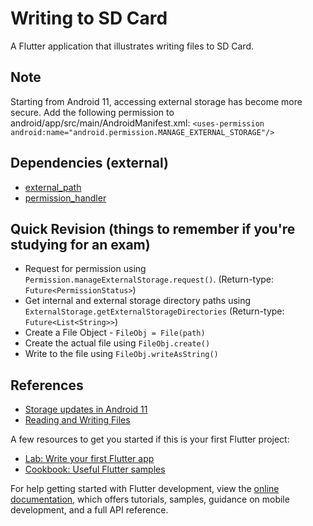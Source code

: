 # Writing to SD Card

A Flutter application that illustrates writing files to SD Card.

## Note

Starting from Android 11, accessing external storage has become more secure. Add the following permission to android/app/src/main/AndroidManifest.xml:
`<uses-permission android:name="android.permission.MANAGE_EXTERNAL_STORAGE"/>`

## Dependencies (external)

- [external_path](https://pub.dev/packages/external_path)
- [permission_handler](https://pub.dev/packages/permission_handler)

## Quick Revision (things to remember if you're studying for an exam)

- Request for permission using `Permission.manageExternalStorage.request()`. (Return-type: `Future<PermissionStatus>`)
- Get internal and external storage directory paths using `ExternalStorage.getExternalStorageDirectories` (Return-type: `Future<List<String>>`)
- Create a File Object - `FileObj = File(path)`
- Create the actual file using `FileObj.create()`
- Write to the file using `FileObj.writeAsString()`

## References

- [Storage updates in Android 11](https://developer.android.com/about/versions/11/privacy/storage)
- [Reading and Writing Files](https://docs.flutter.dev/cookbook/persistence/reading-writing-files)

A few resources to get you started if this is your first Flutter project:

- [Lab: Write your first Flutter app](https://docs.flutter.dev/get-started/codelab)
- [Cookbook: Useful Flutter samples](https://docs.flutter.dev/cookbook)

For help getting started with Flutter development, view the
[online documentation](https://docs.flutter.dev/), which offers tutorials,
samples, guidance on mobile development, and a full API reference.
